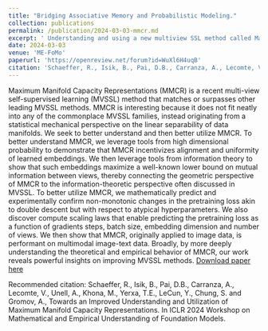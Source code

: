 ```yaml
---
title: "Bridging Associative Memory and Probabilistic Modeling."
collection: publications
permalink: /publication/2024-03-03-mmcr.md
excerpt: ' Understanding and using a new multiview SSL method called Maximum Manifold Capacity Representations'
date: 2024-03-03
venue: 'ME-FoMo'
paperurl: 'https://openreview.net/forum?id=WuXl6H4uqB'
citation: 'Schaeffer, R., Isik, B., Pai, D.B., Carranza, A., Lecomte, V., Unell, A., Khona, M., Yerxa, T.E., LeCun, Y., Chung, S. and Gromov, A., Towards an Improved Understanding and Utilization of Maximum Manifold Capacity Representations. In ICLR 2024 Workshop on Mathematical and Empirical Understanding of Foundation Models.'
---
```

Maximum Manifold Capacity Representations (MMCR) is a recent multi-view self-supervised learning (MVSSL) method that matches or surpasses other leading MVSSL methods. MMCR is interesting because it does not fit neatly into any of the commonplace MVSSL families, instead originating from a statistical mechanical perspective on the linear separability of data manifolds. We seek to better understand and then better utilize MMCR. To better understand MMCR, we leverage tools from high dimensional probability to demonstrate that MMCR incentivizes alignment and uniformity of learned embeddings. We then leverage tools from information theory to show that such embeddings maximize a well-known lower bound on mutual information between views, thereby connecting the geometric perspective of MMCR to the information-theoretic perspective often discussed in MVSSL. To better utilize MMCR, we mathematically predict and experimentally confirm non-monotonic changes in the pretraining loss akin to double descent but with respect to atypical hyperparameters. We also discover compute scaling laws that enable predicting the pretraining loss as a function of gradients steps, batch size, embedding dimension and number of views. We then show that MMCR, originally applied to image data, is performant on multimodal image-text data. Broadly, by more deeply understanding the theoretical and empirical behavior of MMCR, our work reveals powerful insights on improving MVSSL methods.
[Download paper here](https://openreview.net/forum?id=WuXl6H4uqB)

Recommended citation: Schaeffer, R., Isik, B., Pai, D.B., Carranza, A., Lecomte, V., Unell, A., Khona, M., Yerxa, T.E., LeCun, Y., Chung, S. and Gromov, A., Towards an Improved Understanding and Utilization of Maximum Manifold Capacity Representations. In ICLR 2024 Workshop on Mathematical and Empirical Understanding of Foundation Models.
